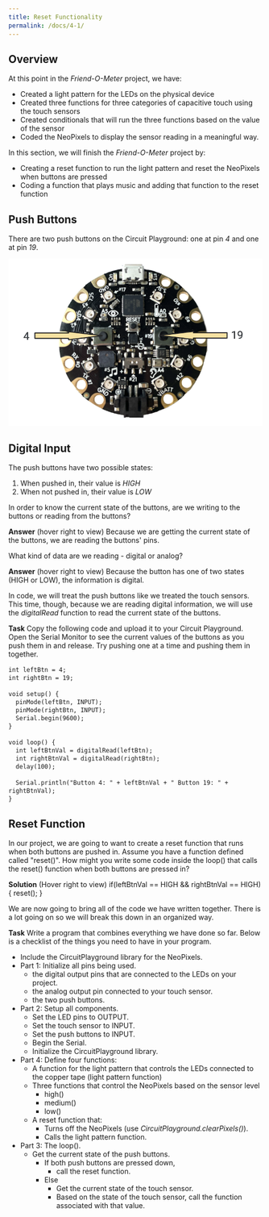 ```yaml
---
title: Reset Functionality
permalink: /docs/4-1/
---
```

## Overview
At this point in the *Friend-O-Meter* project, we have:
- Created a light pattern for the LEDs on the physical device
- Created three functions for three categories of capacitive touch using the touch sensors
- Created conditionals that will run the three functions based on the value of the sensor
- Coded the NeoPixels to display the sensor reading in a meaningful way.

In this section, we will finish the *Friend-O-Meter* project by:
- Creating a reset function to run the light pattern and reset the NeoPixels when buttons are pressed
- Coding a function that plays music and adding that function to the reset function

## Push Buttons
There are two push buttons on the Circuit Playground: one at pin *4* and one at pin *19*.

![push buttons](../images/4-1_push-buttons.png)

## Digital Input
The push buttons have two possible states:
1. When pushed in, their value is *HIGH*
2. When not pushed in, their value is *LOW*

<span class="think">In order to know the current state of the buttons, are we writing to the buttons or reading from the buttons?</span>

**Answer** (hover right to view) <span class="solution">Because we are getting the current state of the buttons, we are reading the buttons' pins.</span>

 <span class="think">What kind of data are we reading - digital or analog?<span>

 **Answer** (hover right to view) <span class="solution">Because the button has one of two states (HIGH or LOW), the information is digital.</span>

In code, we will treat the push buttons like we treated the touch sensors. This time, though, because we are reading digital information, we will use the *digitalRead* function to read the current state of the buttons.

**Task** Copy the following code and upload it to your Circuit Playground. Open the Serial Monitor to see the current values of the buttons as you push them in and release. Try pushing one at a time and pushing them in together.

```
int leftBtn = 4;
int rightBtn = 19;

void setup() {
  pinMode(leftBtn, INPUT);
  pinMode(rightBtn, INPUT);
  Serial.begin(9600);
}

void loop() {
  int leftBtnVal = digitalRead(leftBtn);
  int rightBtnVal = digitalRead(rightBtn);
  delay(100);

  Serial.println("Button 4: " + leftBtnVal + " Button 19: " + rightBtnVal);
}
```

## Reset Function
In our project, we are going to want to create a reset function that runs when both buttons are pushed in. <span class="think">Assume you have a function defined called "reset()". How might you write some code inside the loop() that calls the reset() function when both buttons are pressed in?</span>

**Solution** (Hover right to view) <span class="solution">
if(leftBtnVal == HIGH && rightBtnVal == HIGH) {
    reset();
}
</span>

We are now going to bring all of the code we have written together. There is a lot going on so we will break this down in an organized way.

**Task** Write a program that combines everything we have done so far. Below is a checklist of the things you need to have in your program.
- Include the CircuitPlayground library for the NeoPixels.
- Part 1: Initialize all pins being used.
  - the digital output pins that are connected to the LEDs on your project.
  - the analog output pin connected to your touch sensor.
  - the two push buttons.
- Part 2: Setup all components.
  - Set the LED pins to OUTPUT.
  - Set the touch sensor to INPUT.
  - Set the push buttons to INPUT.
  - Begin the Serial.
  - Initialize the CircuitPlayground library.
- Part 4: Define four functions:
  - A function for the light pattern that controls the LEDs connected to the copper tape (light pattern function)
  - Three functions that control the NeoPixels based on the sensor level
    - high()
    - medium()
    - low()
  - A reset function that:
    - Turns off the NeoPixels (use *CircuitPlayground.clearPixels()*).
    - Calls the light pattern function.
- Part 3: The loop().
  - Get the current state of the push buttons.
    - If both push buttons are pressed down,
      - call the reset function.
    - Else
      - Get the current state of the touch sensor.
      - Based on the state of the touch sensor, call the function associated with that value.
